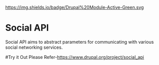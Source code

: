 https://img.shields.io/badge/Drupal%20Module-Active-Green.svg

# Social API

Social API aims to abstract parameters for communicating with various social networking services.

#Try it Out
Please Refer-https://www.drupal.org/project/social_api

